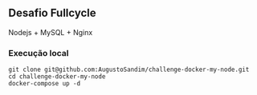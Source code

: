 ## Desafio Fullcycle

Nodejs + MySQL + Nginx

### Execução local

```
git clone git@github.com:AugustoSandim/challenge-docker-my-node.git
cd challenge-docker-my-node
docker-compose up -d
```
